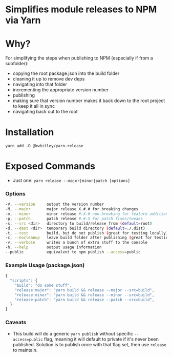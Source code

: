 Simplifies module releases to NPM via Yarn
===

# Why?
For simplifying the steps when publishing to NPM (especially if from a subfolder):
- copying the root package.json into the build folder
- cleaning it up to remove dev deps
- navigating into that folder
- incrementing the appropriate version number
- publishing
- making sure that version number makes it back down to the root project to keep it all in sync
- navigating back out to the root

# Installation
```
yarn add -D @kwhitley/yarn-release
```

# Exposed Commands
- Just one: `yarn release --major|minor|patch [options]`

### Options
```bash
-V, --version     output the version number
-M, --major       major release X.#.# for breaking changes
-m, --minor       minor release #.X.# non-breaking for feature additions
-p, --patch       patch release #.#.X for patch fixes/tweaks
-s, --src <dir>   directory to build/release from (default=root)
-d, --dest <dir>  temporary build directory (default=./.dist)
-t, --test        build, but do not publish (great for testing locally)
-c, --nocleanup   leave build folder after publishing (great for testing locally)
-v, --verbose     writes a bunch of extra stuff to the console
-h, --help        output usage information
--public          equivalent to npm publish --access=public
```

### Example Usage (package.json)
```js
{
  "scripts": {
    "build": "do some stuff",
    "release:major": "yarn build && release --major --src=build",
    "release:minor": "yarn build && release --minor --src=build",
    "release:patch": "yarn build && release --patch --src=build",
  }
}
```

### Caveats
- This build will do a generic `yarn publish` without specific `--access=public` flag,
meaning it will default to private if it's never been published.  Solution is to publish once with that
flag set, then use `release` to maintain.
